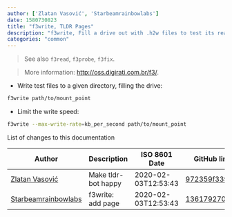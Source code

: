 ```yaml
---
author: ['Zlatan Vasović', 'Starbeamrainbowlabs']
date: 1580730823
title: "f3write, TLDR Pages"
description: "f3write, Fill a drive out with .h2w files to test its real capacity."
categories: "common"
---
```

> See also `f3read`, `f3probe`, `f3fix`.

> More information: <http://oss.digirati.com.br/f3/>.

- Write test files to a given directory, filling the drive:

```bash
f3write path/to/mount_point
```

- Limit the write speed:

```bash
f3write --max-write-rate=kb_per_second path/to/mount_point
```
List of changes to this documentation


Author | Description | ISO 8601 Date | GitHub link
------|-----|-----|-----
[Zlatan Vasović](mailto:zlatanvasovic@gmail.com) | Make tldr-bot happy | 2020-02-03T12:53:43 | [972359f339cf](https://github.com/tldr-pages/tldr/commit/972359f339cf6ff0fb7c03ef3564a9cc58684d5d)
[Starbeamrainbowlabs](mailto:sbrl@starbeamrainbowlabs.com) | f3write: add page | 2020-02-03T12:53:43 | [136179270544](https://github.com/tldr-pages/tldr/commit/1361792705447ded7e09aeb8ee8ac85d4a2046de)

